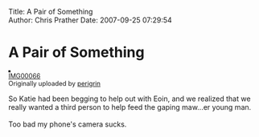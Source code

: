 Title: A Pair of Something  
Author: Chris Prather
Date: 2007-09-25 07:29:54

# A Pair of Something
<a href="http://www.flickr.com/photos/perigrin/1437191433/" title="photo sharing"><img src="http://farm2.static.flickr.com/1250/1437191433_09bf5659c3_m.jpg" alt="" style="border: solid 2px #000000;" /></a>
<br />
<span style="font-size: 0.9em; margin-top: 0px;"><a href="http://www.flickr.com/photos/perigrin/1437191433/">IMG00066</a> 
<br />
Originally uploaded by <a href="http://www.flickr.com/people/perigrin/">perigrin</a>
</span>
<br clear="all" />
<p>So Katie had been begging to help out with Eoin, and we realized that we really wanted a third person to help feed the gaping maw...er young man.<br />
<br />
Too bad my phone's camera sucks.</p>
